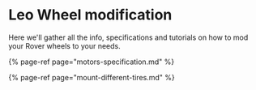 # Leo Wheel modification

Here we'll gather all the info, specifications and tutorials on how to mod your Rover wheels to your needs.

{% page-ref page="motors-specification.md" %}

{% page-ref page="mount-different-tires.md" %}



